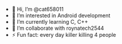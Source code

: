 - 👋 Hi, I’m @cat658011
- 👀 I’m interested in Android development
- 🌱 I’m currently learning C, C++
- 💞️ I’m collaborate with roynatech2544
- ⚡ Fun fact: every day killer killing 4 people

<!--- BTW I femboy --->
